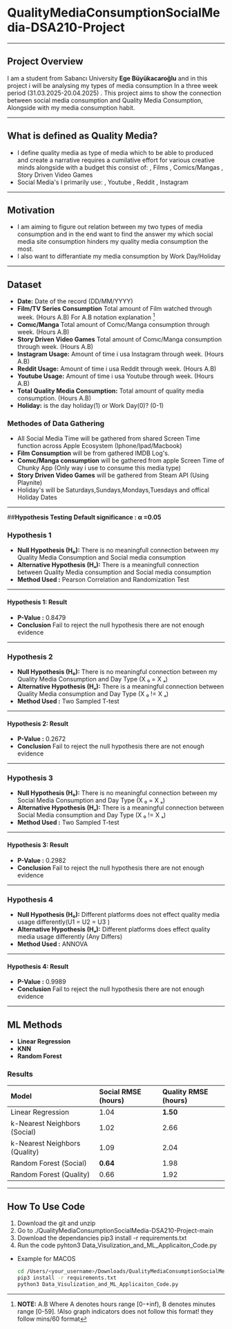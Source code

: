 # QualityMediaConsumptionSocialMedia-DSA210-Project
-----------------------------------------

## **Project Overview**
I am a student from Sabancı University **Ege Büyükacaroğlu** and in this project i will be analysing my types of media consumption In a three week period (31.03.2025-20.04.2025) . This project aims to show the connection between social media consumption and Quality Media Consumption, Alongside with my media consumption habit.

---
## **What is defined as Quality Media?**
 - I define quality media as type of media which to be able to produced and create a narrative requires a cumilative effort for various creative minds alongside with a budget this consist of:
   , Films
   , Comics/Mangas
   , Story Driven Video Games
- Social Media's I primarily use:
  , Youtube
  , Reddit
  , Instagram

---
## **Motivation**
   - I am aiming to figure out relation between my two types of media consumption and in the end want to find the answer my which social media site consumption hinders my quality media consumption the most.
   - I also want to differantiate my media consumption by Work Day/Holiday
---

## **Dataset**
- **Date:** Date of the record (DD/MM/YYYY)
- **Film/TV Series Consumption** Total amount of Film watched through week. (Hours A.B) For A.B notation explanation [^NOTE]
- **Comıc/Manga** Total amount of Comıc/Manga consumption through week. (Hours A.B)
- **Story Driven Video Games** Total amount of Comıc/Manga consumption through week. (Hours A.B)
- **Instagram Usage:** Amount of time i usa Instagram through week. (Hours A.B)
- **Reddit Usage:** Amount of time i usa Reddit through week. (Hours A.B)
- **Youtube Usage:** Amount of time i usa Youtube through week. (Hours A.B)
- **Total Quality Media Consumption:** Total amount of quality media consumption. (Hours A.B)
- **Holiday:** is the day holiday(1) or Work Day(0)? (0-1)
  [^NOTE]: **NOTE:** A.B Where A denotes hours range [0-+inf), B denotes minutes range [0-59]. !Also graph indicators does not follow this format! they follow mins/60 format
### **Methodes of Data Gathering**
 - All Social Media Time will be gathered from shared Screen Time function across Apple Ecosystem (Iphone/Ipad/Macbook)
 - **Film Consumption** will be from gathered IMDB Log's.
 - **Comıc/Manga consumption** will be gathered from apple Screen Time of Chunky App (Only way i use to consume this media type)
 - **Story Driven Video Games** will be gathered from Steam API (Using Playnite)
 - Holiday's will be Saturdays,Sundays,Mondays,Tuesdays and offical Holiday Dates
 ---
 ##**Hypothesis Testing**
 **Default significance : α =0.05** 
 ### **Hypothesis 1**
 - **Null Hypothesis (H₀):** There is no meaningfull connection between my Quality Media Consumption and Social media consumption
 - **Alternative Hypothesis (Hₐ):** There is a meaningfull connection between Quality Media consumption and Social media consumption
 - **Method Used :** Pearson Correlation and Randomization Test
 ---
 #### **Hypothesis 1: Result**
 - **P-Value :** 0.8479
 - **Conclusion** Fail to reject the null hypothesis  there are not enough evidence
 ---
 ### **Hypothesis 2**
 - **Null Hypothesis (H₀):** There is no meaningful connection between my Quality Media Consumption and Day Type (X ₀ = X ₐ)
 - **Alternative Hypothesis (Hₐ):** There is a meaningful connection between Quality Media consumption and Day Type (X ₀ != X ₐ)
 - **Method Used :** Two Sampled T-test
 ---
 #### **Hypothesis 2: Result**
 - **P-Value :** 0.2672
 - **Conclusion** Fail to reject the null hypothesis  there are not enough evidence
 ---
 ### **Hypothesis 3**
 - **Null Hypothesis (H₀):** There is no meaningful connection between my Social Media Consumption and Day Type (X ₀ = X ₐ)
 - **Alternative Hypothesis (Hₐ):** There is a meaningful connection between Social Media consumption and Day Type (X ₀ != X ₐ)
 - **Method Used :** Two Sampled T-test
---
#### **Hypothesis 3: Result**
 - **P-Value :** 0.2982
 - **Conclusion** Fail to reject the null hypothesis  there are not enough evidence
---
 ### **Hypothesis 4**
 - **Null Hypothesis (H₀):** Different platforms does not effect quality media usage differently(U1 = U2 = U3 )
 - **Alternative Hypothesis (Hₐ):** Different platforms does  effect quality media usage differently (Any Differs) 
 - **Method Used :** ANNOVA
---
#### **Hypothesis 4: Result**
 - **P-Value :** 0.9989
 - **Conclusion** Fail to reject the null hypothesis  there are not enough evidence
 ---
 ## **ML Methods**
 - **Linear Regression**
 - **KNN**
 - **Random Forest**
### **Results**
  | Model                       | Social RMSE (hours) | Quality RMSE (hours) |
| :-------------------------- | :------------------ | :------------------- |
| Linear Regression           | 1.04                | **1.50**             |
| k-Nearest Neighbors (Social)| 1.02                | 2.66                 |
| k-Nearest Neighbors (Quality)| 1.09               | 2.04                 |
| Random Forest (Social)      | **0.64**            | 1.98                 |
| Random Forest (Quality)     | 0.66                | 1.92                 |

 ---
 ## **How To Use Code**
 1. Download the git and unzip
 2. Go to ./QualityMediaConsumptionSocialMedia-DSA210-Project-main
 3. Download the dependancies  pip3 install -r requirements.txt       
 4. Run the code pyhton3 Data_Visulization_and_ML_Applicaiton_Code.py
 - Example for MACOS
   ```zsh
   cd /Users/<your_username>/Downloads/QualityMediaConsumptionSocialMedia-DSA210-Project-main
   pip3 install -r requirements.txt       
   python3 Data_Visulization_and_ML_Applicaiton_Code.py
   ```
 
 

  
  
